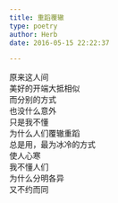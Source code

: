 ```yaml
---  
title: 重蹈覆辙  
type: poetry  
author: Herb  
date: 2016-05-15 22:22:37  

---  
```

原来这人间  
美好的开端大抵相似  
而分别的方式  
也没什么意外    
只是我不懂  
为什么人们覆辙重蹈  
总是用，最为冰冷的方式  
使人心寒    
我不懂人们  
为什么分明各异  
又不约而同